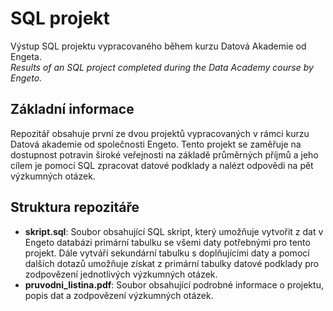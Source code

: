 # SQL projekt
Výstup SQL projektu vypracovaného během kurzu Datová Akademie od Engeta.  
_Results of an SQL project completed during the Data Academy course by Engeto._
## Základní informace
Repozitář obsahuje první ze dvou projektů vypracovaných v rámci kurzu Datová akademie od společnosti Engeto. Tento projekt se zaměřuje na dostupnost potravin široké veřejnosti na základě průměrných příjmů a jeho cílem je pomocí SQL zpracovat datové podklady a nalézt odpovědi na pět výzkumných otázek.
## Struktura repozitáře
* __skript.sql__: Soubor obsahující SQL skript, který umožňuje vytvořit z dat v Engeto databázi primární tabulku se všemi daty potřebnými pro tento projekt. Dále vytváří sekundární tabulku s doplňujícími daty a pomocí dalších dotazů umožňuje získat z primární tabulky datové podklady pro zodpovězení jednotlivých výzkumných otázek.
* __pruvodni_listina.pdf__: Soubor obsahující podrobné informace o projektu, popis dat a zodpovězení výzkumných otázek.
